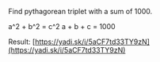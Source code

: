 Find pythagorean triplet with a sum of 1000.

a^2 + b^2 = c^2
a + b + c = 1000

Result: [https://yadi.sk/i/5aCF7td33TY9zN](https://yadi.sk/i/5aCF7td33TY9zN)
